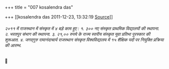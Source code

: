 +++
title = "007 kosalendra das"

+++
[[kosalendra das	2011-12-23, 13:32:19 [Source](https://groups.google.com/g/bvparishat/c/aGJxsdoBF24)]]



###### २०११ में राजस्थान में संस्कृत में ४ बड़े काम हुए : १. ३०० नए संस्कृत प्राथमिक विद्यालयों की स्थापना. २. भरतपुर संभाग की स्थापना. ३. २१,०० रुपये के राज्य स्तरीय संस्कृत युवा प्रतिभा पुरस्कार की शुरूआत. ४. जगद्गुरु रामानंदाचार्य राजस्थान संस्कृत विश्वविद्यालय में १५ शैक्षिक पदों पर नियुक्ति प्रक्रिया की आरम्भ.



